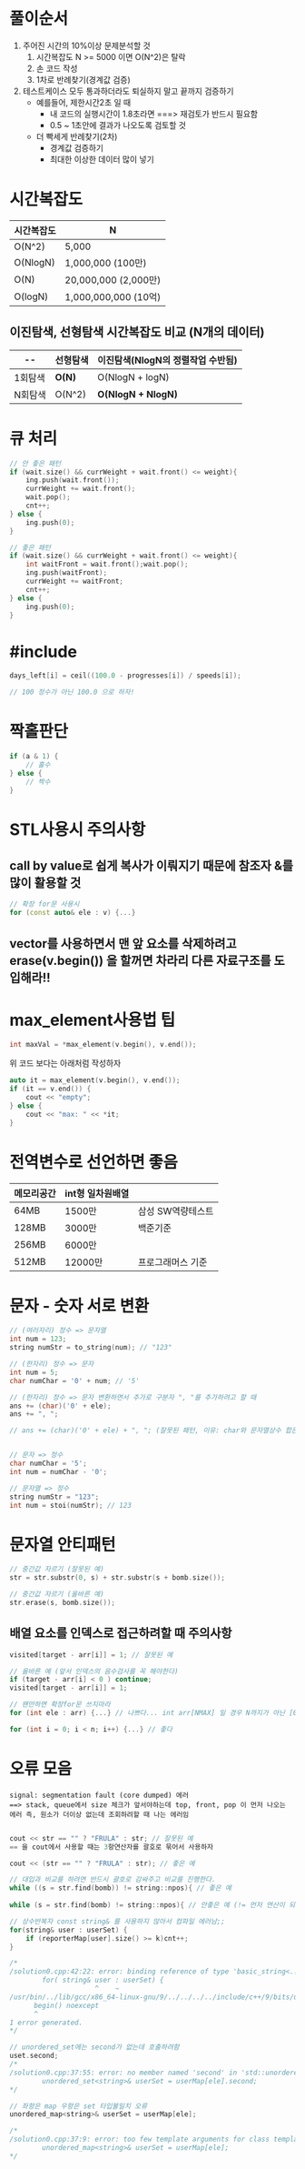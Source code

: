 # 풀이순서

1. 주어진 시간의 10%이상 문제분석할 것
   1. 시간복잡도 N >= 5000 이면 O(N^2)은 탈락
   2. 손 코드 작성
   3. 1차로 반례찾기(경계값 검증)
2. 테스트케이스 모두 통과하더라도 퇴실하지 말고 끝까지 검증하기
   - 예를들어, 제한시간2초 일 때
     - 내 코드의 실행시간이 1.8초라면 ===> 재검토가 반드시 필요함
     - 0.5 ~ 1초안에 결과가 나오도록 검토할 것
   - 더 빡세게 반례찾기(2차)
     - 경계값 검증하기
     - 최대한 이상한 데이터 많이 넣기

# 시간복잡도

| 시간복잡도 | N                         |
| ---------- | ------------------------- |
| O(N^2)     | 5,000                     |
| O(NlogN)   | 1,000,000    (100만)      |
| O(N)       | 20,000,000 (2,000만)      |
| O(logN)    | 1,000,000,000      (10억) |



## 이진탐색, 선형탐색 시간복잡도 비교 (N개의 데이터)

| --      | 선형탐색 | 이진탐색(NlogN의 정렬작업 수반됨) |
| ------- | -------- | --------------------------------- |
| 1회탐색 | **O(N)** | O(NlogN + logN)                   |
| N회탐색 | O(N^2)   | **O(NlogN + NlogN)**              |



# 큐 처리

```c++
// 안 좋은 패턴
if (wait.size() && currWeight + wait.front() <= weight){
    ing.push(wait.front()); 
    currWeight += wait.front();
    wait.pop();
    cnt++;
} else {
    ing.push(0);
}

// 좋은 패턴
if (wait.size() && currWeight + wait.front() <= weight){
	int waitFront =	wait.front();wait.pop();
    ing.push(waitFront); 
    currWeight += waitFront;
    cnt++;
} else {
    ing.push(0);
}


```



# #include<cmath>

```c++
days_left[i] = ceil((100.0 - progresses[i]) / speeds[i]);

// 100 정수가 아닌 100.0 으로 하자!
```



# 짝홀판단

```c++
if (a & 1) {
    // 홀수
} else {
    // 짝수
}
```



# STL사용시 주의사항

## call by value로 쉽게 복사가 이뤄지기 때문에 참조자 &를 많이 활용할  것

```c++
// 확장 for문 사용시
for (const auto& ele : v) {...}
```

## vector를 사용하면서 맨 앞 요소를 삭제하려고 erase(v.begin()) 을 할꺼면 차라리 다른 자료구조를 도입해라!!



# max_element사용법 팁

```c++
int maxVal = *max_element(v.begin(), v.end());
```
위 코드 보다는 아래처럼 작성하자

```c++
auto it = max_element(v.begin(), v.end());
if (it == v.end()) {
    cout << "empty";
} else {
    cout << "max: " << *it;
}
```

# 전역변수로 선언하면 좋음

| 메모리공간 | int형 일차원배열 |                   |
| ---------- | ---------------- | ----------------- |
| 64MB       | 1500만           | 삼성 SW역량테스트 |
| 128MB      | 3000만           | 백준기준          |
| 256MB      | 6000만           |                   |
| 512MB      | 12000만          | 프로그래머스 기준 |

# 문자 - 숫자 서로 변환

```c++
// (여러자리) 정수 => 문자열
int num = 123;
string numStr = to_string(num); // "123"

// (한자리) 정수 => 문자
int num = 5;
char numChar = '0' + num; // '5'

// (한자리) 정수 => 문자 변환하면서 추가로 구분자 ", "를 추가하려고 할 때
ans += (char)('0' + ele);
ans += ", ";

// ans += (char)('0' + ele) + ", "; (잘못된 패턴, 이유: char와 문자열상수 합은 오류임)



```

```c++
// 문자 => 정수
char numChar = '5';
int num = numChar - '0';
```

```c++
// 문자열 => 정수
string numStr = "123";
int num = stoi(numStr); // 123
```



# 문자열 안티패턴

```c++
// 중간값 자르기 (잘못된 예)
str = str.substr(0, s) + str.substr(s + bomb.size());

// 중간값 자르기 (올바른 예)
str.erase(s, bomb.size());

```

## 배열 요소를 인덱스로 접근하려할 때 주의사항

```c++
visited[target - arr[i]] = 1; // 잘못된 예

// 올바른 예 (앞서 인덱스의 음수검사를 꼭 해야한다)
if (target - arr[i] < 0 ) continue;
visited[target - arr[i]] = 1; 
```

```c++
// 왠만하면 확장for문 쓰지마라
for (int ele : arr) {...} // 나쁘다... int arr[NMAX] 일 경우 N까지가 아닌 [0, NMAX)로 돌아버림

for (int i = 0; i < n; i++) {...} // 좋다
```

# 오류 모음

```
signal: segmentation fault (core dumped) 에러 
==> stack, queue에서 size 체크가 앞서야하는데 top, front, pop 이 먼저 나오는 에러 즉, 원소가 더이상 없는데 조회하려할 때 나는 에러임


```

```c++
cout << str == "" ? "FRULA" : str; // 잘못된 예
== 을 cout에서 사용할 때는 3항연산자를 괄호로 묶어서 사용하자

cout << (str == "" ? "FRULA" : str); // 좋은 예
```

```c++
// 대입과 비교를 하려면 반드시 괄호로 감싸주고 비교를 진행한다.
while ((s = str.find(bomb)) != string::npos){ // 좋은 예
    
while (s = str.find(bomb) != string::npos){ // 안좋은 예 (!= 먼저 연산이 되고 s 에 대입된다)
```

```c++
// 상수반복자 const string& 를 사용하지 않아서 컴파일 에러남;;
for(string& user : userSet) {
    if (reporterMap[user].size() >= k)cnt++;
}

/* 
/solution0.cpp:42:22: error: binding reference of type 'basic_string<...>' to value of type 'const basic_string<...>' drops 'const' qualifier
        for( string& user : userSet) {
                     ^    ~
/usr/bin/../lib/gcc/x86_64-linux-gnu/9/../../../../include/c++/9/bits/unordered_set.h:320:7: note: selected 'begin' function with iterator type 'std::unordered_set<std::__cxx11::basic_string<char>, std::hash<std::string>, std::equal_to<std::__cxx11::basic_string<char> >, std::allocator<std::__cxx11::basic_string<char> > >::iterator' (aka '_Node_iterator<std::__cxx11::basic_string<char>, __constant_iterators::value, __hash_cached::value>')
      begin() noexcept
      ^
1 error generated.
*/
```

```c++
// unordered_set에는 second가 없는데 호출하려함
uset.second;
/*
/solution0.cpp:37:55: error: no member named 'second' in 'std::unordered_set<std::__cxx11::basic_string<char>, std::hash<std::string>, std::equal_to<std::__cxx11::basic_string<char> >, std::allocator<std::__cxx11::basic_string<char> > >'
        unordered_set<string>& userSet = userMap[ele].second;
*/
```

```c++
// 좌항은 map 우항은 set 타입불일치 오류
unordered_map<string>& userSet = userMap[ele];

/*
/solution0.cpp:37:9: error: too few template arguments for class template 'unordered_map'
        unordered_map<string>& userSet = userMap[ele];
*/
```





